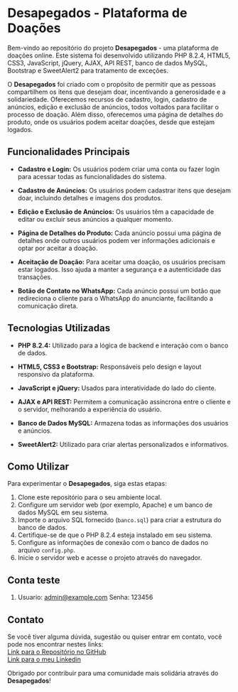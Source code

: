 # Desapegados - Plataforma de Doações

Bem-vindo ao repositório do projeto **Desapegados** - uma plataforma de doações online. Este sistema foi desenvolvido utilizando PHP 8.2.4, HTML5, CSS3, JavaScript, jQuery, AJAX, API REST, banco de dados MySQL, Bootstrap e SweetAlert2 para tratamento de exceções.

O **Desapegados** foi criado com o propósito de permitir que as pessoas compartilhem os itens que desejam doar, incentivando a generosidade e a solidariedade. Oferecemos recursos de cadastro, login, cadastro de anúncios, edição e exclusão de anúncios, todos voltados para facilitar o processo de doação. Além disso, oferecemos uma página de detalhes do produto, onde os usuários podem aceitar doações, desde que estejam logados.

## Funcionalidades Principais

- **Cadastro e Login:** Os usuários podem criar uma conta ou fazer login para acessar todas as funcionalidades do sistema.

- **Cadastro de Anúncios:** Os usuários podem cadastrar itens que desejam doar, incluindo detalhes e imagens dos produtos.

- **Edição e Exclusão de Anúncios:** Os usuários têm a capacidade de editar ou excluir seus anúncios a qualquer momento.

- **Página de Detalhes do Produto:** Cada anúncio possui uma página de detalhes onde outros usuários podem ver informações adicionais e optar por aceitar a doação.

- **Aceitação de Doação:** Para aceitar uma doação, os usuários precisam estar logados. Isso ajuda a manter a segurança e a autenticidade das transações.

- **Botão de Contato no WhatsApp:** Cada anúncio possui um botão que redireciona o cliente para o WhatsApp do anunciante, facilitando a comunicação direta.

## Tecnologias Utilizadas

- **PHP 8.2.4:** Utilizado para a lógica de backend e interação com o banco de dados.

- **HTML5, CSS3 e Bootstrap:** Responsáveis pelo design e layout responsivo da plataforma.

- **JavaScript e jQuery:** Usados para interatividade do lado do cliente.

- **AJAX e API REST:** Permitem a comunicação assíncrona entre o cliente e o servidor, melhorando a experiência do usuário.

- **Banco de Dados MySQL:** Armazena todas as informações dos usuários e anúncios.

- **SweetAlert2:** Utilizado para criar alertas personalizados e informativos.

## Como Utilizar

Para experimentar o **Desapegados**, siga estas etapas:

1. Clone este repositório para o seu ambiente local.
2. Configure um servidor web (por exemplo, Apache) e um banco de dados MySQL em seu sistema.
3. Importe o arquivo SQL fornecido (`banco.sql`) para criar a estrutura do banco de dados.
4. Certifique-se de que o PHP 8.2.4 esteja instalado em seu sistema.
5. Configure as informações de conexão com o banco de dados no arquivo `config.php`.
6. Inicie o servidor web e acesse o projeto através do navegador.

## Conta teste
1. Usuario: admin@example.com
   Senha: 123456

## Contato

Se você tiver alguma dúvida, sugestão ou quiser entrar em contato, você pode nos encontrar nestes links:<br>
[Link para o Repositório no GitHub](https://github.com/lucasDemori21/Desapegados.git)<br>
[Link para o meu Linkedin](https://www.linkedin.com/in/lucas-demori21/)<br>

Obrigado por contribuir para uma comunidade mais solidária através do **Desapegados**!